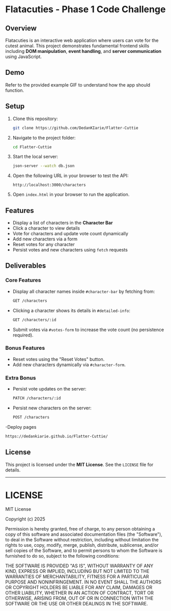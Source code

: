# Flatacuties - Phase 1 Code Challenge

## Overview
Flatacuties is an interactive web application where users can vote for the cutest animal. This project demonstrates fundamental frontend skills including **DOM manipulation**, **event handling**, and **server communication** using JavaScript.

## Demo
Refer to the provided example GIF to understand how the app should function.

## Setup
1. Clone this repository:
   ```sh
   git clone https://github.com/DedanKIarie/Flatter-Cuttie
   ```
2. Navigate to the project folder:
   ```sh
   cd Flatter-Cuttie
   ```
3. Start the local server:
   ```sh
   json-server --watch db.json
   ```
4. Open the following URL in your browser to test the API:
   ```
   http://localhost:3000/characters
   ```
5. Open `index.html` in your browser to run the application.

## Features
- Display a list of characters in the **Character Bar**
- Click a character to view details
- Vote for characters and update vote count dynamically
- Add new characters via a form
- Reset votes for any character
- Persist votes and new characters using `fetch` requests

## Deliverables
### **Core Features**
- Display all character names inside `#character-bar` by fetching from:
  ```sh
  GET /characters
  ```
- Clicking a character shows its details in `#detailed-info`:
  ```sh
  GET /characters/:id
  ```
- Submit votes via `#votes-form` to increase the vote count (no persistence required).

### **Bonus Features**
- Reset votes using the "Reset Votes" button.
- Add new characters dynamically via `#character-form`.

### **Extra Bonus**
- Persist vote updates on the server:
  ```sh
  PATCH /characters/:id
  ```
- Persist new characters on the server:
  ```sh
  POST /characters
  ```
-Deploy pages 
```sh
https://dedankiarie.github.io/Flatter-Cuttie/
```

## License
This project is licensed under the **MIT License**. See the `LICENSE` file for details.

---

# LICENSE

MIT License

Copyright (c) 2025

Permission is hereby granted, free of charge, to any person obtaining a copy of this software and associated documentation files (the "Software"), to deal in the Software without restriction, including without limitation the rights to use, copy, modify, merge, publish, distribute, sublicense, and/or sell copies of the Software, and to permit persons to whom the Software is furnished to do so, subject to the following conditions:

THE SOFTWARE IS PROVIDED "AS IS", WITHOUT WARRANTY OF ANY KIND, EXPRESS OR IMPLIED, INCLUDING BUT NOT LIMITED TO THE WARRANTIES OF MERCHANTABILITY, FITNESS FOR A PARTICULAR PURPOSE AND NONINFRINGEMENT. IN NO EVENT SHALL THE AUTHORS OR COPYRIGHT HOLDERS BE LIABLE FOR ANY CLAIM, DAMAGES OR OTHER LIABILITY, WHETHER IN AN ACTION OF CONTRACT, TORT OR OTHERWISE, ARISING FROM, OUT OF OR IN CONNECTION WITH THE SOFTWARE OR THE USE OR OTHER DEALINGS IN THE SOFTWARE.
